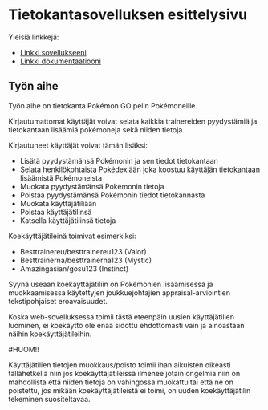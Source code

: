 # Tietokantasovelluksen esittelysivu

Yleisiä linkkejä:

* [Linkki sovellukseeni](http://ehkjarvi.users.cs.helsinki.fi/tsoha)
* [Linkki dokumentaatiooni](doc/dokumentaatio.md)

## Työn aihe

Työn aihe on tietokanta Pokémon GO pelin Pokémoneille.

Kirjautumattomat käyttäjät voivat selata kaikkia trainereiden pyydystämiä ja tietokantaan lisäämiä pokémoneja sekä niiden tietoja.

Kirjautuneet käyttäjät voivat tämän lisäksi:

* Lisätä pyydystämänsä Pokémonin ja sen tiedot tietokantaan
* Selata henkilökohtaista Pokédexiään joka koostuu käyttäjän tietokantaan lisäämistä Pokémoneista
* Muokata pyydystämänsä Pokémonin tietoja
* Poistaa pyydystämänsä Pokémonin tiedot tietokannasta
* Muokata käyttäjätiliään
* Poistaa käyttäjätilinsä
* Katsella käyttäjätilinsä tietoja

Koekäyttäjätileinä toimivat esimerkiksi: 

* Besttrainereu/besttrainereu123 (Valor)
* Besttrainerna/besttrainerna123 (Mystic)
* Amazingasian/gosu123 (Instinct)

Syynä useaan koekäyttäjätiliin on Pokémonien lisäämisessä ja muokkaamisessa käytettyjen joukkuejohtajien appraisal-arviointien tekstipohjaiset eroavaisuudet.

Koska web-sovelluksessa toimii tästä eteenpäin uusien käyttäjätilien luominen, ei koekäyttö ole enää sidottu ehdottomasti vain ja ainoastaan näihin koekäyttäjätileihin.

#HUOM!!

Käyttäjätilien tietojen muokkaus/poisto toimii ihan aikuisten oikeasti tällähetkellä niin jos koekäyttäjätileissä ilmenee jotain ongelmia niin on mahdollista että niiden tietoja on vahingossa muokattu tai että ne on poistettu, jos mikään koekäyttäjätileistä ei toimi, on uuden koekäyttäjätilin tekeminen suositeltavaa.


